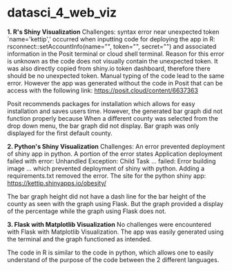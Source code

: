 # datasci_4_web_viz

**1. R's Shiny Visualization**
Challenges: syntax error near unexpected token `name='kettip',' occurred when inputting code for deploying the app in R: rsconnect::setAccountInfo(name="<ACCOUNT>", token="<TOKEN>", secret="<SECRET>") and associated information in the Posit terminal or cloud shell terminal. Reason for this error is unknown as the code does not visually contain the unexpected token. It was also directly copied from shiny.io token dashboard, therefore there should be no unexpected token. Manual typing of the code lead to the same error. However the app was generated without the code in Posit that can be access with the following link: <https://posit.cloud/content/6637363>

Posit recommends packages for installation which allows for easy installation and saves users time. However, the generated bar graph did not function properly because When a different county was selected from the drop down menu, the bar graph did not display. Bar graph was only displayed for the first default county. 


**2. Python's Shiny Visualization**
Challenges: An error prevented deployment of shiny app in python. A portion of the error states Application deployment failed with error: Unhandled Exception: Child Task ... failed: Error building image ... which prevented deployment of shiny with python. Adding a requirements.txt removed the error. The site for the python shiny app: <https://kettip.shinyapps.io/obesity/>

The bar graph height did not have a dash line for the bar height of the county as seen with the graph using Flask. But the graph provided a display of the percentage while the graph using Flask does not.


**3. Flask with Matplotlib Visualization**
No challenges were encountered with Flask with Matplotlib Visualization.
The app was easily generated using the terminal and the graph functioned as intended.

The code in R is similar to the code in python, which allows one to easily understand of the purpose of the code between the 2 different languages.